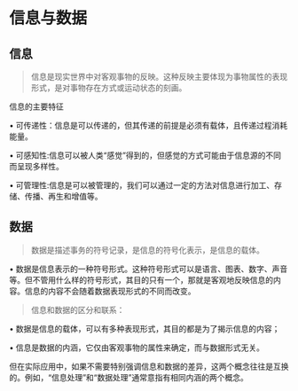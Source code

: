 # 信息与数据

## 信息

> 信息是现实世界中对客观事物的反映。这种反映主要体现为事物属性的表现形式，是对事物存在方式或运动状态的刻画。

 

信息的主要特征

•       可传递性：信息是可以传递的，但其传递的前提是必须有载体，且传递过程消耗能量。

•       可感知性:信息可以被人类“感觉”得到的，但感觉的方式可能由于信息源的不同而呈现多样性。

•       可管理性:信息是可以被管理的，我们可以通过一定的方法对信息进行加工、存储、传播、再生和增值等。

 

 

## 数据

> 数据是描述事务的符号记录，是信息的符号化表示，是信息的载体。

•                数据是信息表示的一种符号形式。这种符号形式可以是语言、图表、数字、声音等。但不管用什么样的符号形式，其目的只有一个，那就是客观地反映信息的内容。信息的内容不会随着数据表现形式的不同而改变。



> 信息和数据的区分和联系：

•                数据是信息的载体，可以有多种表现形式，其目的都是为了揭示信息的内容；

•                信息是数据的内涵，它仅由客观事物的属性来确定，而与数据形式无关。

 

​    但在实际应用中，如果不需要特别强调信息和数据的差异，这两个概念往往是互换的。例如，“信息处理”和“数据处理”通常意指有相同内涵的两个概念。

 
